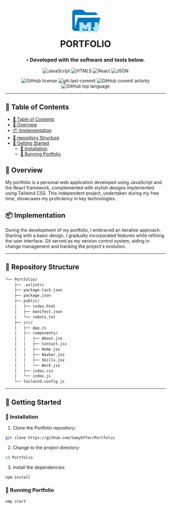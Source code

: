 <div align="center">
<h1 align="center">
<img src="https://raw.githubusercontent.com/PKief/vscode-material-icon-theme/ec559a9f6bfd399b82bb44393651661b08aaf7ba/icons/folder-markdown-open.svg" width="100" />
<br>PORTFOLIO</h1>
<h3>◦ Developed with the software and tools below.</h3>

<p align="center">
<img src="https://img.shields.io/badge/JavaScript-F7DF1E.svg?style=flat&logo=JavaScript&logoColor=black" alt="JavaScript" />
<img src="https://img.shields.io/badge/HTML5-E34F26.svg?style=flat&logo=HTML5&logoColor=white" alt="HTML5" />
<img src="https://img.shields.io/badge/React-61DAFB.svg?style=flat&logo=React&logoColor=black" alt="React" />
<img src="https://img.shields.io/badge/JSON-000000.svg?style=flat&logo=JSON&logoColor=white" alt="JSON" />
</p>
<img src="https://img.shields.io/github/license/SamyOffer/Portfolio?style=flat&color=5D6D7E" alt="GitHub license" />
<img src="https://img.shields.io/github/last-commit/SamyOffer/Portfolio?style=flat&color=5D6D7E" alt="git-last-commit" />
<img src="https://img.shields.io/github/commit-activity/m/SamyOffer/Portfolio?style=flat&color=5D6D7E" alt="GitHub commit activity" />
<img src="https://img.shields.io/github/languages/top/SamyOffer/Portfolio?style=flat&color=5D6D7E" alt="GitHub top language" />
</div>

---

## 📖 Table of Contents
- [📖 Table of Contents](#-table-of-contents)
- [📍 Overview](#-overview)
- [📦 Implementation](#-implementation)
- [📂 repository Structure](#-repository-structure)
- [🚀 Getting Started](#-getting-started)
    - [🔧 Installation](#-installation)
    - [🤖 Running Portfolio](#-running-Portfolio)

## 📍 Overview

My portfolio is a personal web application developed using JavaScript and the React framework, complemented with stylish designs implemented using Tailwind CSS. This independent project, undertaken during my free time, showcases my proficiency in key technologies.

## 📦 Implementation

During the development of my portfolio, I embraced an iterative approach. Starting with a basic design, I gradually incorporated features while refining the user interface. Git served as my version control system, aiding in change management and tracking the project's evolution.

---

## 📂 Repository Structure

```sh
└── Portfolio/
    ├── .eslintrc
    ├── package-lock.json
    ├── package.json
    ├── public/
    │   ├── index.html
    │   ├── manifest.json
    │   └── robots.txt
    ├── src/
    │   ├── App.js
    │   ├── components/
    │   │   ├── About.jsx
    │   │   ├── Contact.jsx
    │   │   ├── Home.jsx
    │   │   ├── Navbar.jsx
    │   │   ├── Skills.jsx
    │   │   └── Work.jsx
    │   ├── index.css
    │   └── index.js
    └── tailwind.config.js

```

---

## 🚀 Getting Started

### 🔧 Installation

1. Clone the Portfolio repository:
```sh
git clone https://github.com/SamyOffer/Portfolio
```

2. Change to the project directory:
```sh
cd Portfolio
```

3. Install the dependencies:
```sh
npm install
```

### 🤖 Running Portfolio

```sh
nmp start
```
